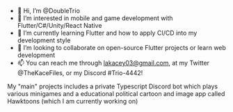 - 👋 Hi, I’m @DoubleTrio
- 👀 I’m interested in mobile and game development with Flutter/C#/Unity/React Native
- 🌱 I’m currently learning Flutter and how to apply CI/CD into my development style
- 💞️ I’m looking to collaborate on open-source Flutter projects or learn web development
- 📫 You can reach me through lakacey03@gmail.com, at my Twitter @TheKaceFiles, or my Discord #Trio-4442!

My "main" projects includes a private Typescript Discord bot which plays various minigames and a educational political cartoon and image app called Hawktoons (which I am currently working on)

<!---
DoubleTrio/DoubleTrio is a ✨ special ✨ repository because its `README.md` (this file) appears on your GitHub profile.
You can click the Preview link to take a look at your changes.
--->
